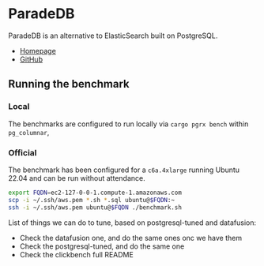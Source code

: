 # ParadeDB

ParadeDB is an alternative to ElasticSearch built on PostgreSQL.

- [Homepage](https://paradedb.com)
- [GitHub](https://github.com/paradedb/paradedb)

## Running the benchmark

### Local

The benchmarks are configured to run locally via `cargo pgrx bench` within `pg_columnar`,

### Official

The benchmark has been configured for a `c6a.4xlarge` running Ubuntu 22.04 and can be run without attendance.

```bash
export FQDN=ec2-127-0-0-1.compute-1.amazonaws.com
scp -i ~/.ssh/aws.pem *.sh *.sql ubuntu@$FQDN:~
ssh -i ~/.ssh/aws.pem ubuntu@$FQDN ./benchmark.sh
```

List of things we can do to tune, based on postgresql-tuned and datafusion:

- Check the datafusion one, and do the same ones onc we have them
- Check the postgresql-tuned, and do the same one
- Check the clickbench full README
